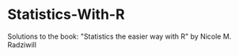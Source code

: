 # Statistics-With-R
Solutions to the book: "Statistics the easier way with R" by Nicole M. Radziwill
